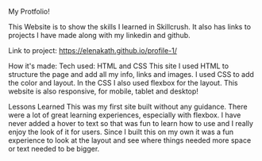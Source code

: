 My Protfolio!

This Website is to show the skills I learned in Skillcrush. It also has links to projects I have made along with my linkedin and github.

Link to project: https://elenakath.github.io/profile-1/

How it's made:
Tech used: HTML and CSS 
This site I used HTML to structure the page and add all my info, links and images. I used CSS to add the color and layout. In the CSS I also used flexbox for the layout. 
This website is also responsive, for mobile, tablet and desktop!

Lessons Learned
This was my first site built without any guidance. There were a lot of great learning experiences, especially with flexbox. I have never added a hover to text so that was fun to learn how to use
and I really enjoy the look of it for users. Since I built this on my own it was a fun experience to look at the layout and see where things needed more space or text needed to be bigger. 
